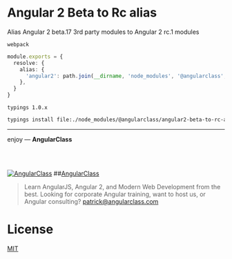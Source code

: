 # Angular 2 Beta to Rc alias
Alias Angular 2 beta.17 3rd party modules to Angular 2 rc.1 modules


`webpack`
```typescript
module.exports = {
  resolve: {
    alias: {
      'angular2': path.join(__dirname, 'node_modules', '@angularclass', 'angular2-beta-to-rc-alias', 'dist', 'beta-17'),
    },
  }
}
```
`typings 1.0.x`
```bash
typings install file:./node_modules/@angularclass/angular2-beta-to-rc-alias/src/beta-17/typings.d.ts --global --save
```

___

enjoy — **AngularClass**

<br><br>

[![AngularClass](https://cloud.githubusercontent.com/assets/1016365/9863770/cb0620fc-5af7-11e5-89df-d4b0b2cdfc43.png  "Angular Class")](https://angularclass.com)
##[AngularClass](https://angularclass.com)
> Learn AngularJS, Angular 2, and Modern Web Development from the best.
> Looking for corporate Angular training, want to host us, or Angular consulting? patrick@angularclass.com

# License
 [MIT](/LICENSE)
